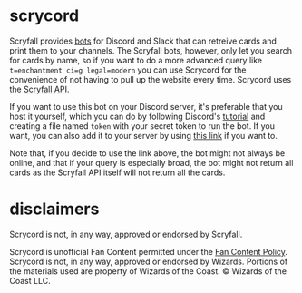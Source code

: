 # scrycord
Scryfall provides [bots](https://scryfall.com/bots) for Discord and Slack that can retreive cards and print them to your channels. The Scryfall bots, however, only let you search for cards by name, so if you want to do a more advanced query like `t=enchantment ci=g legal=modern` you can use Scrycord for the convenience of not having to pull up the website every time. Scrycord uses the [Scryfall API](https://scryfall.com/docs/api).

If you want to use this bot on your Discord server, it's preferable that you host it yourself, which you can do by following Discord's [tutorial](https://discord.com/developers/docs/intro) and creating a file named `token` with your secret token to run the bot. If you want, you can also add it to your server by using [this link](https://discord.com/api/oauth2/authorize?client_id=1120705294931075102&permissions=0&scope=bot) if you want to. 

Note that, if you decide to use the link above, the bot might not always be online, and that if your query is especially broad, the bot might not return all cards as the Scryfall API itself will not return all the cards.

# disclaimers
Scrycord is not, in any way, approved or endorsed by Scryfall.

Scrycord is unofficial Fan Content permitted under the [Fan Content Policy](https://company.wizards.com/en/legal/fancontentpolicy). Scrycord is not, in any way, approved or endorsed by Wizards. Portions of the materials used are property of Wizards of the Coast. © Wizards of the Coast LLC.
